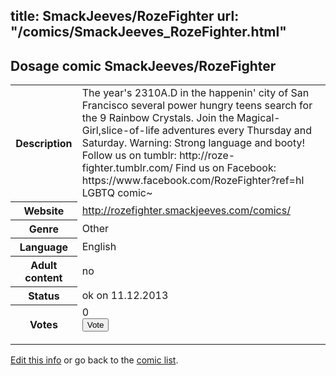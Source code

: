 title: SmackJeeves/RozeFighter
url: "/comics/SmackJeeves_RozeFighter.html"
---
Dosage comic SmackJeeves/RozeFighter
-----------------------------------------

<p id="msg"></p>
<script type="text/javascript">
if (window.location.search === '?edit_info_mail=sent_ok') {
  var elem = document.getElementById("msg");
  elem.innerHTML = 'Edited information sucessfully sent for review, which is usually done daily. Thanks!';
  elem.className = 'ok';
}
</script>
<table class="comicinfo">
<tr>
<th>Description</th><td>The year's 2310A.D in the happenin' city of San Francisco several power hungry teens search for the 9 Rainbow Crystals. Join the Magical-Girl,slice-of-life adventures every Thursday and Saturday. Warning: Strong language and booty! Follow us on tumblr: http://roze-fighter.tumblr.com/ Find us on Facebook: https://www.facebook.com/RozeFighter?ref=hl LGBTQ comic~</td>
</tr>
<tr>
<th>Website</th><td><a href="http://rozefighter.smackjeeves.com/comics/">http://rozefighter.smackjeeves.com/comics/</a></td>
</tr>
<tr>
<th>Genre</th><td>Other</td>
</tr>
<tr>
<th>Language</th><td>English</td>
</tr>
<tr>
<th>Adult content</th><td>no</td>
</tr>
<tr>
<th>Status</th><td>ok on 11.12.2013</td>
</tr>
<tr>
<th>Votes</th><td>0
<form action="http://gaecounter.appspot.com/count/" method="POST">
<input name="name" type="hidden" value="SmackJeeves_RozeFighter"/>
<input name="uid" type="hidden" id="voteuid" value=""/>
<input type="submit" value="Vote"/>
</form>
</td>
</tr>
</table>
<script type="text/javascript">
var ua = navigator.userAgent;
document.getElementById("voteuid").value = ua.replace(/[^a-zA-Z0-9\._:]/g , "_");;
</script>

[Edit this info](SmackJeeves_RozeFighter_edit.html) or go back to the [comic list](../comic-index.html).

